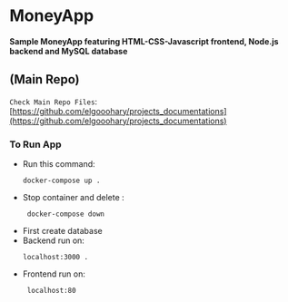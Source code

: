 # MoneyApp
#### Sample MoneyApp featuring HTML-CSS-Javascript frontend, Node.js backend and MySQL database
## (Main Repo)
`Check Main Repo Files`: [https://github.com/elgooohary/projects_documentations](https://github.com/elgooohary/projects_documentations)

### To Run App

- Run this command:
  ```
  docker-compose up .
  ```
- Stop container and delete :
  ```
   docker-compose down
  ```
- First create database
- Backend run on:
  ```
  localhost:3000 .
  ```
- Frontend run on:
  ```
   localhost:80
  ```
  
